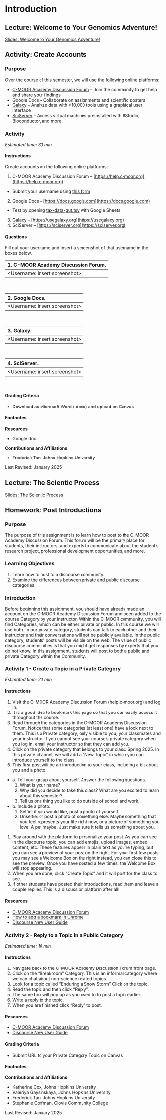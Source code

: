 

# Introduction

## Lecture: Welcome to Your Genomics Adventure!

[Slides: Welcome to Your Genomics Adventure!](https://docs.google.com/presentation/d/18hYo8xrYkyq3rG7RUy3n3-jWFK_JPs5NNW3HmM9HUeQ/edit?usp=sharing)

## Activity: Create Accounts

### Purpose

Over the course of this semester, we will use the following online platforms:
- [C-MOOR Academy Discussion Forum](https://help.c-moor.org) – Join the community to get help and share your findings
- [Google Docs](https://workspace.google.com/products/docs) – Collaborate on assignments and scientific posters
- [Galaxy](https://usegalaxy.org) – Analyze data with >10,000 tools using a graphical user interface
- [SciServer](https://sciserver.org) – Access virtual machines preinstalled with RStudio, Bioconductor, and more

### Activity

*Estimated time: 30 min*

#### Instructions

Create accounts on the following online platforms:

1. C-MOOR Academy Discussion Forum – [https://help.c-moor.org](https://help.c-moor.org)
- Submit your username using [this form](https://docs.google.com/forms/d/e/1FAIpQLSctd0jPax7Ww9b9XGbzY0PTwmPgm6VQICmsOhVTl6OCDx18Hw/viewform)
2. Google Docs – [https://docs.google.com](https://docs.google.com)
- Test by opening [tax-data-gut.tsv](https://drive.google.com/file/d/1vL6adVIrqxpONbae8rUsneK3tbdCpmR-) with Google Sheets
3. Galaxy – [https://usegalaxy.org](https://usegalaxy.org)
4. SciServer – [https://sciserver.org](https://sciserver.org)

#### Questions

Fill out your username and insert a screenshot of that username in the boxes below.

| 1. C-MOOR Academy Discussion Forum. |
|:-|
| <Username: insert screenshot> |

<br>

| 2. Google Docs.|
|:-|
| <Username: insert screenshot> |

<br>

| 3. Galaxy.|
|:-|
| <Username: insert screenshot> |

<br>

| 4. SciServer.|
|:-|
| <Username: insert screenshot> |

<br>

#### Grading Criteria

- Download as Microsoft Word (.docx) and upload on Canvas

#### Footnotes

**Resources**

- Google doc

**Contributions and Affiliations**

- Frederick Tan, Johns Hopkins University

Last Revised: January 2025


## Lecture: The Scientic Process 

[Slides: The Scientic Process](https://docs.google.com/presentation/d/1VQE-rXASXIdf8rWLP5UTcrAhM_DcznARVigPTHTfw8M/edit?usp=sharing)

## Homework: Post Introductions

### Purpose

The purpose of this assignment is to learn how to post to the C-MOOR Academy Discussion Forum.  This forum will be the primary place for students, their instructors, and experts to communicate about the student’s research project, professional development opportunities, and more.

### Learning Objectives

1. Learn how to post to a discourse community.
1. Examine the differences between private and public discourse categories. 

### Introduction

Before beginning this assignment, you should have already made an account on the C-MOOR Academy Discussion Forum and been added to the course Category by your instructor.  Within the C-MOOR community, you will find Categories, which can be either private or public. In this course we will use both.  In our private category, students can talk to each other and their instructor and their conversations will not be publicly available.  In the public category, students' posts will be visible on the web.  The value of public discourse communities is that you might get responses by experts that you do not know.
In this assignment, students will post to both a public and private Category within the Community.

### Activity 1 - Create a Topic in a Private Category

*Estimated time: 20 min*

#### Instructions

1. Visit the C-MOOR Academy Discussion Forum (help.c-moor.org) and log in.  
1. It is a good idea to bookmark this page so that you can easily access it throughout the course.
1. Read through the categories in the C-MOOR Academy Discussion Forum. Notice that some categories (at least one) have a lock next to them. This is a Private category, only visible to you, your classmates and your instructor.  If you cannot see your course’s private category when you log in, email your instructor so that they can add you.
1. Click on the private category that belongs to your class: Spring 2025. In this private channel, we will add a “New Topic” in which you can introduce yourself to the class.
1. This first post will be an introduction to your class, including a bit about you and a photo.
- a. Tell your group about yourself. Answer the following questions.
  1. What is your name?
  2. Why did you decide to take this class? What are you excited to learn about this semester?
  3. Tell us one thing you like to do outside of school and work. 
- b. Include a photo:.
  1. Selfie: if you would like, post a photo of yourself.
  2. Unselfie: or post a photo of something else. Maybe something that you feel represents your life right now, or a picture of something you love. A pet maybe. Just make sure it tells us something about you.
1. Play around with the platform to personalize your post. As you can see in the discourse topic, you can add emojis, upload images, embed content, etc. These features appear in plain text as you’re typing, but you can see a preview of your post on the right.  For your first few posts you may see a Welcome Box on the right instead, you can close this to see the preview. Once you have posted a few times, the Welcome Box will stop appearing.
1. When you are done, click “Create Topic” and it will post for the class to see.
1. If other students have posted their introductions, read them and leave a couple replies. This is a discussion platform after all!

#### Resources

- [C-MOOR Academy Discussion Forum](https://help.c-moor.org)
- [How to add a bookmark in Chrome](https://support.google.com/chrome/answer/188842?co=GENIE.Platform%3DDesktop&hl=en)
- [Discourse New User Guide](https://meta.discourse.org/t/discourse-new-user-guide/96331) 


### Activity 2 - Reply to a Topic in a Public Category

*Estimated time: 10 min*

#### Instructions

1. Navigate back to the C-MOOR Academy Discussion Forum front page. 
1. Click on the “Breakroom” Category. This is an informal category where we can chat about non-science related topics.
1. Look for a topic called “Enduring a Snow Storm” Click on the topic.
1. Read the topic and then click “Reply”.
1. The same box will pop up as you used to to post a topic earlier.
1. Write a reply to the topic.
1. When you are finished click “Reply” to post.

#### Resources

- [C-MOOR Academy Discussion Forum](https://help.c-moor.org)
- [Discourse New User Guide](https://meta.discourse.org/t/discourse-new-user-guide/96331)
   
#### Grading Criteria

- Submit URL to your Private Category Topic on Canvas

#### Footnotes

**Contributions and Affiliations**

- Katherine Cox, Johns Hopkins University
- Valeriya Gaysinskaya, Johns Hopkins University
- Frederick Tan, Johns Hopkins University
- Stephanie Coffman, Clovis Community College

Last Revised: January 2025

